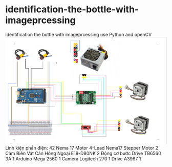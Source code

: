 # identification-the-bottle-with-imageprcessing
identification the bottle with imageprcessing use Python and openCV
![MachDien](https://github.com/wolffr97/identification-the-bottle-with-imageprcessing/blob/master/project.png)
Linh kiện phần điện:
	42 Nema 17 Motor 4-Lead Nema17 Stepper Motor	2
	Cảm Biến Vật Cản Hồng Ngoại E18-D80NK	2
	Động cơ bước Drive TB6560 3A	1
	Arduino Mega 2560	1
	Camera Logitech 270	1
	Drive A3967	1
